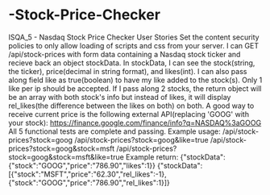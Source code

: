 # -Stock-Price-Checker
ISQA_5 - Nasdaq Stock Price Checker  User Stories Set the content security policies to only allow loading of scripts and css from your server. I can GET /api/stock-prices with form data containing a Nasdaq stock ticker and recieve back an object stockData. In stockData, I can see the stock(string, the ticker), price(decimal in string format), and likes(int). I can also pass along field like as true(boolean) to have my like added to the stock(s). Only 1 like per ip should be accepted. If I pass along 2 stocks, the return object will be an array with both stock's info but instead of likes, it will display rel_likes(the difference between the likes on both) on both. A good way to receive current price is the following external API(replacing 'GOOG' with your stock): https://finance.google.com/finance/info?q=NASDAQ%3aGOOG All 5 functional tests are complete and passing. Example usage: /api/stock-prices?stock=goog /api/stock-prices?stock=goog&amp;like=true /api/stock-prices?stock=goog&amp;stock=msft /api/stock-prices?stock=goog&amp;stock=msft&amp;like=true Example return: {"stockData":{"stock":"GOOG","price":"786.90","likes":1}} {"stockData":[{"stock":"MSFT","price":"62.30","rel_likes":-1},{"stock":"GOOG","price":"786.90","rel_likes":1}]} 
